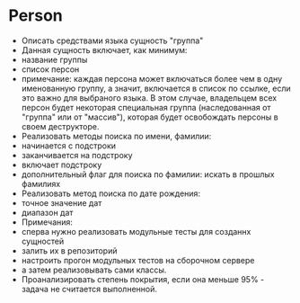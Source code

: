 # Person

 * Описать средствами языка сущность "группа"
  * Данная сущность включает, как минимум:
   * название группы
   * список персон
   * примечание: каждая персона может включаться более чем в одну именованную группу, а значит, включается в список по ссылке, если это важно для выбраного языка. В этом случае, владельцем всех персон будет некоторая специальная группа (наследованная от "группа" или от "массив"), которая будет освобождать персоны в своем деструкторе.
  * Реализовать методы поиска по имени, фамилии:
   * начинается с подстроки
   * заканчивается на подстроку
   * включает подстроку
   * дополнительный флаг для поиска по фамилии: искать в прошлых фамилиях
  * Реализовать метод поиска по дате рождения:
   * точное значение дат
   * диапазон дат
 * Примечания:
  * сперва нужно реализовать модульные тесты для созданнх сущностей
  * залить их в репозиторий
  * настроить прогон модульных тестов на сборочном сервере
  * а затем реализовывать сами классы.
 * Проанализировать степень покрытия, если она меньше 95% - задача не считается выполненной.
